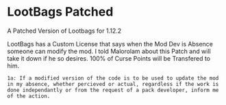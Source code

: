 LootBags Patched
========

A Patched Version of Lootbags for 1.12.2

LootBags has a Custom License that says when the Mod Dev is Absence someone can modify the mod. I told Malorolam about this Patch and will take it down if he so desires. 100% of Curse Points will be Transfered to him.

```1a: If a modified version of the code is to be used to update the mod in my absence, whether percieved or actual, regardless if the work is done independantly or from the request of a pack developer, inform me of the action.```

